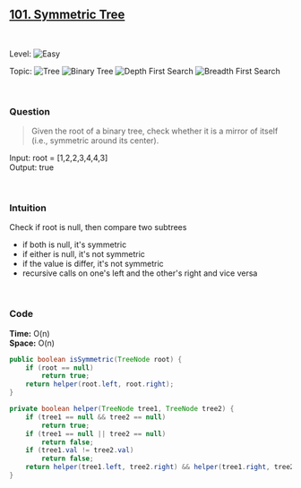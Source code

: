 ## [101. Symmetric Tree](https://leetcode.com/problems/symmetric-tree/)

<br>

Level:
![Easy](https://img.shields.io/badge/-Easy-00b300)

Topic:
![Tree](https://img.shields.io/badge/-Tree-70db70)
![Binary Tree](https://img.shields.io/badge/-Binary_Tree-5cd65c)
![Depth First Search](https://img.shields.io/badge/-Depth_First_Search-47d147)
![Breadth First Search](https://img.shields.io/badge/-Breadth_First_Search-33cc33)

<!---
Similar Problem:

- [](.md)
--->
<br>

### Question

> Given the root of a binary tree, check whether it is a mirror of itself (i.e., symmetric around its center).

Input: root = [1,2,2,3,4,4,3]  
Output: true

<br>

### Intuition

Check if root is null, then compare two subtrees

- if both is null, it's symmetric
- if either is null, it's not symmetric
- if the value is differ, it's not symmetric
- recursive calls on one's left and the other's right and vice versa

<br>

### Code

**Time:** O(n)  
**Space:** O(n)

```java
public boolean isSymmetric(TreeNode root) {
    if (root == null)
        return true;
    return helper(root.left, root.right);
}

private boolean helper(TreeNode tree1, TreeNode tree2) {
    if (tree1 == null && tree2 == null)
        return true;
    if (tree1 == null || tree2 == null)
        return false;
    if (tree1.val != tree2.val)
        return false;
    return helper(tree1.left, tree2.right) && helper(tree1.right, tree2.left);
}
```
